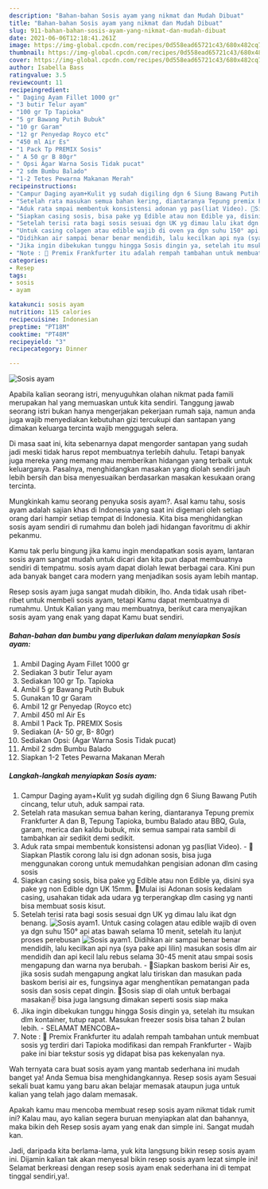 ```yaml
---
description: "Bahan-bahan Sosis ayam yang nikmat dan Mudah Dibuat"
title: "Bahan-bahan Sosis ayam yang nikmat dan Mudah Dibuat"
slug: 911-bahan-bahan-sosis-ayam-yang-nikmat-dan-mudah-dibuat
date: 2021-06-06T12:18:41.261Z
image: https://img-global.cpcdn.com/recipes/0d558ead65721c43/680x482cq70/sosis-ayam-foto-resep-utama.jpg
thumbnail: https://img-global.cpcdn.com/recipes/0d558ead65721c43/680x482cq70/sosis-ayam-foto-resep-utama.jpg
cover: https://img-global.cpcdn.com/recipes/0d558ead65721c43/680x482cq70/sosis-ayam-foto-resep-utama.jpg
author: Isabella Bass
ratingvalue: 3.5
reviewcount: 11
recipeingredient:
- " Daging Ayam Fillet 1000 gr"
- "3 butir Telur ayam"
- "100 gr Tp Tapioka"
- "5 gr Bawang Putih Bubuk"
- "10 gr Garam"
- "12 gr Penyedap Royco etc"
- "450 ml Air Es"
- "1 Pack Tp PREMIX Sosis"
- " A 50 gr B 80gr"
- " Opsi Agar Warna Sosis Tidak pucat"
- "2 sdm Bumbu Balado"
- "1-2 Tetes Pewarna Makanan Merah"
recipeinstructions:
- "Campur Daging ayam+Kulit yg sudah digiling dgn 6 Siung Bawang Putih cincang, telur utuh, aduk sampai rata."
- "Setelah rata masukan semua bahan kering, diantaranya Tepung premix Frankfurter A dan B, Tepung Tapioka, bumbu Balado atau BBQ, Gula, garam, merica dan kaldu bubuk, mix semua sampai rata sambil di tambahkan air sedikit demi sedikit."
- "Aduk rata smpai membentuk konsistensi adonan yg pas(liat Video). 🌭Siapkan Plastik corong lalu isi dgn adonan sosis, bisa juga menggunakan corong untuk memudahkan pengisian adonan dlm casing sosis"
- "Siapkan casing sosis, bisa pake yg Edible atau non Edible ya, disini sya pake yg non Edible dgn UK 15mm. 🌭Mulai isi Adonan sosis kedalam casing, usahakan tidak ada udara yg terperangkap dlm casing yg nanti bisa membuat sosis kisut."
- "Setelah terisi rata bagi sosis sesuai dgn UK yg dimau lalu ikat dgn benang."
- "Untuk casing colagen atau edible wajib di oven ya dgn suhu 150° api atas bawah selama 10 menit, setelah itu lanjut proses perebusan"
- "Didihkan air sampai benar benar mendidih, lalu kecilkan api nya (sya pake api lilin) masukan sosis dlm air mendidih dan api kecil lalu rebus selama 30-45 menit atau smpai sosis mengapung dan warna nya berubah. 🌭Siapkan baskom berisi Air es, jika sosis sudah mengapung angkat lalu tiriskan dan masukan pada baskom berisi air es, fungsinya agar menghentikan pematangan pada sosis dan sosis cepat dingin. 🌭Sosis siap di olah untuk berbagai masakan✌️ bisa juga langsung dimakan seperti sosis siap maka"
- "Jika ingin dibekukan tunggu hingga Sosis dingin ya, setelah itu msukan dlm kontainer, tutup rapat. Masukan freezer sosis bisa tahan 2 bulan lebih. SELAMAT MENCOBA~"
- "Note : 🌭 Premix Frankfurter itu adalah rempah tambahan untuk membuat sosis yg terdiri dari Tapioka modifikasi dan rempah Frankfurter Wajib pake ini biar tekstur sosis yg didapat bisa pas kekenyalan nya."
categories:
- Resep
tags:
- sosis
- ayam

katakunci: sosis ayam 
nutrition: 115 calories
recipecuisine: Indonesian
preptime: "PT18M"
cooktime: "PT48M"
recipeyield: "3"
recipecategory: Dinner

---
```



![Sosis ayam](https://img-global.cpcdn.com/recipes/0d558ead65721c43/680x482cq70/sosis-ayam-foto-resep-utama.jpg)

Apabila kalian seorang istri, menyuguhkan olahan nikmat pada famili merupakan hal yang memuaskan untuk kita sendiri. Tanggung jawab seorang istri bukan hanya mengerjakan pekerjaan rumah saja, namun anda juga wajib menyediakan kebutuhan gizi tercukupi dan santapan yang dimakan keluarga tercinta wajib menggugah selera.

Di masa  saat ini, kita sebenarnya dapat mengorder santapan yang sudah jadi meski tidak harus repot membuatnya terlebih dahulu. Tetapi banyak juga mereka yang memang mau memberikan hidangan yang terbaik untuk keluarganya. Pasalnya, menghidangkan masakan yang diolah sendiri jauh lebih bersih dan bisa menyesuaikan berdasarkan masakan kesukaan orang tercinta. 



Mungkinkah kamu seorang penyuka sosis ayam?. Asal kamu tahu, sosis ayam adalah sajian khas di Indonesia yang saat ini digemari oleh setiap orang dari hampir setiap tempat di Indonesia. Kita bisa menghidangkan sosis ayam sendiri di rumahmu dan boleh jadi hidangan favoritmu di akhir pekanmu.

Kamu tak perlu bingung jika kamu ingin mendapatkan sosis ayam, lantaran sosis ayam sangat mudah untuk dicari dan kita pun dapat membuatnya sendiri di tempatmu. sosis ayam dapat diolah lewat berbagai cara. Kini pun ada banyak banget cara modern yang menjadikan sosis ayam lebih mantap.

Resep sosis ayam juga sangat mudah dibikin, lho. Anda tidak usah ribet-ribet untuk membeli sosis ayam, tetapi Kamu dapat membuatnya di rumahmu. Untuk Kalian yang mau membuatnya, berikut cara menyajikan sosis ayam yang enak yang dapat Kamu buat sendiri.

<!--inarticleads1-->

##### Bahan-bahan dan bumbu yang diperlukan dalam menyiapkan Sosis ayam:

1. Ambil  Daging Ayam Fillet 1000 gr
1. Sediakan 3 butir Telur ayam
1. Sediakan 100 gr Tp. Tapioka
1. Ambil 5 gr Bawang Putih Bubuk
1. Gunakan 10 gr Garam
1. Ambil 12 gr Penyedap (Royco etc)
1. Ambil 450 ml Air Es
1. Ambil 1 Pack Tp. PREMIX Sosis
1. Sediakan  (A- 50 gr, B- 80gr)
1. Sediakan  Opsi: (Agar Warna Sosis Tidak pucat)
1. Ambil 2 sdm Bumbu Balado
1. Siapkan 1-2 Tetes Pewarna Makanan Merah




<!--inarticleads2-->

##### Langkah-langkah menyiapkan Sosis ayam:

1. Campur Daging ayam+Kulit yg sudah digiling dgn 6 Siung Bawang Putih cincang, telur utuh, aduk sampai rata.
1. Setelah rata masukan semua bahan kering, diantaranya Tepung premix Frankfurter A dan B, Tepung Tapioka, bumbu Balado atau BBQ, Gula, garam, merica dan kaldu bubuk, mix semua sampai rata sambil di tambahkan air sedikit demi sedikit.
1. Aduk rata smpai membentuk konsistensi adonan yg pas(liat Video). - 🌭Siapkan Plastik corong lalu isi dgn adonan sosis, bisa juga menggunakan corong untuk memudahkan pengisian adonan dlm casing sosis
1. Siapkan casing sosis, bisa pake yg Edible atau non Edible ya, disini sya pake yg non Edible dgn UK 15mm. 🌭Mulai isi Adonan sosis kedalam casing, usahakan tidak ada udara yg terperangkap dlm casing yg nanti bisa membuat sosis kisut.
1. Setelah terisi rata bagi sosis sesuai dgn UK yg dimau lalu ikat dgn benang.
<img src="//assets-global.cpcdn.com/assets/icons/button_play-2c75c40dde080a61004c1f40b05d8f140eaff45d7e9e6481dc71c63d2e7c4909.png" alt="Sosis ayam">1. Untuk casing colagen atau edible wajib di oven ya dgn suhu 150° api atas bawah selama 10 menit, setelah itu lanjut proses perebusan
<img src="//assets-global.cpcdn.com/assets/icons/button_play-2c75c40dde080a61004c1f40b05d8f140eaff45d7e9e6481dc71c63d2e7c4909.png" alt="Sosis ayam">1. Didihkan air sampai benar benar mendidih, lalu kecilkan api nya (sya pake api lilin) masukan sosis dlm air mendidih dan api kecil lalu rebus selama 30-45 menit atau smpai sosis mengapung dan warna nya berubah. - 🌭Siapkan baskom berisi Air es, jika sosis sudah mengapung angkat lalu tiriskan dan masukan pada baskom berisi air es, fungsinya agar menghentikan pematangan pada sosis dan sosis cepat dingin. 🌭Sosis siap di olah untuk berbagai masakan✌️ bisa juga langsung dimakan seperti sosis siap maka
1. Jika ingin dibekukan tunggu hingga Sosis dingin ya, setelah itu msukan dlm kontainer, tutup rapat. Masukan freezer sosis bisa tahan 2 bulan lebih. - SELAMAT MENCOBA~
1. Note : 🌭 Premix Frankfurter itu adalah rempah tambahan untuk membuat sosis yg terdiri dari Tapioka modifikasi dan rempah Frankfurter - Wajib pake ini biar tekstur sosis yg didapat bisa pas kekenyalan nya.




Wah ternyata cara buat sosis ayam yang mantab sederhana ini mudah banget ya! Anda Semua bisa menghidangkannya. Resep sosis ayam Sesuai sekali buat kamu yang baru akan belajar memasak ataupun juga untuk kalian yang telah jago dalam memasak.

Apakah kamu mau mencoba membuat resep sosis ayam nikmat tidak rumit ini? Kalau mau, ayo kalian segera buruan menyiapkan alat dan bahannya, maka bikin deh Resep sosis ayam yang enak dan simple ini. Sangat mudah kan. 

Jadi, daripada kita berlama-lama, yuk kita langsung bikin resep sosis ayam ini. Dijamin kalian tak akan menyesal bikin resep sosis ayam lezat simple ini! Selamat berkreasi dengan resep sosis ayam enak sederhana ini di tempat tinggal sendiri,ya!.

